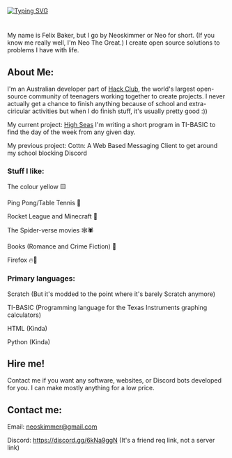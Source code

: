 [![Typing SVG](https://readme-typing-svg.demolab.com?font=Host+Grotesk&size=51&duration=7000&pause=1500&color=F7D131&vCenter=true&width=435&lines=Neoskimmer)](https://git.io/typing-svg)
# 
My name is Felix Baker, but I go by Neoskimmer or Neo for short. (If you know me really well, I'm Neo The Great.)
I create open source solutions to problems I have with life.

## About Me:

I'm an Australian developer part of [Hack Club](https://hackclub.com/), the world's largest open-source community of teenagers working together to create projects. I never actually get a chance to finish anything because of school and extra-ciricular activities but when I do finish stuff, it's usually pretty good :))

My current project: [High Seas](https://highseas.hackclub.com) I'm writing a short program in TI-BASIC to find the day of the week from any given day.

My previous project: Cottn: A Web Based Messaging Client to get around my school blocking Discord


### Stuff I like:
  
The colour yellow 🟨

Ping Pong/Table Tennis 🏓

Rocket League and Minecraft 🏐

The Spider-verse movies 🕸️🕷️

Books (Romance and Crime Fiction) 📖

Firefox 🔥🦊

### Primary languages:

Scratch (But it's modded to the point where it's barely Scratch anymore)

TI-BASIC (Programming language for the Texas Instruments graphing calculators)

HTML (Kinda)

Python (Kinda)

## Hire me! 

Contact me if you want any software, websites, or Discord bots developed for you. I can make mostly anything for a low price.

## Contact me:

Email: neoskimmer@gmail.com

Discord: https://discord.gg/6kNa9ggN (It's a friend req link, not a server link)
